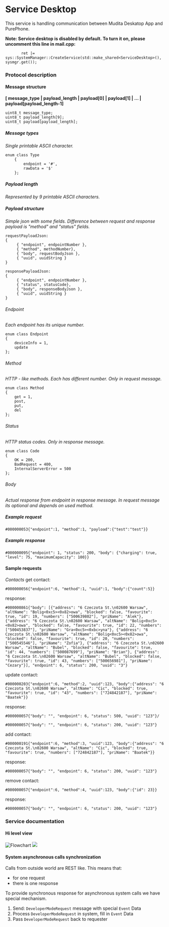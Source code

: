 Service Desktop
=================

This service is handling communication between Mudita Deskatop App and PurePhone.

**Note:
Service desktop is disabled by default.
To turn it on, please uncomment this line in mail.cpp:**

`        ret |= sys::SystemManager::CreateService(std::make_shared<ServiceDesktop>(), sysmgr.get());
`

### Protocol description

#### Message structure

**[ message_type | payload_length | payload[0] | payload[1] | ... | payload[payload_length-1]**

```
uint8_t message_type;
uint8_t payload_length[9];
uint8_t payload[payload_length];
```

##### Message types
*Single printable ASCII character.*
```
enum class Type
    {
        endpoint = '#',
        rawData = '$'
    };
```
##### Payload length
*Represented by 9 printable ASCII characters.*

##### Payload structure
*Simple json with some fields. Difference between request and response payload is "method" and "status" fields.*
```
requestPayloadJson:
{
     { "endpoint", endpointNumber },
     { "method", methodNumber},
     { "body", requestBodyJson },
     { "uuid", uuidString }
}
```
```
responsePayloadJson:
{
     { "endpoint", endpointNumber },
     { "status", statusCode},
     { "body", responseBodyJson },
     { "uuid", uuidString }
}
```
###### Endpoint
*Each endpoint has its unique number.*

```
enum class Endpoint
{
    deviceInfo = 1,
    update
};
```

###### Method
*HTTP - like methods. Each has different number. Only in request message.*

```
enum class Method
{
    get = 1,
    post,
    put,
    del
};
```

###### Status
*HTTP status codes. Only in response message.*

```
enum class Code
{
    OK = 200,
    BadRequest = 400,
    InternalServerError = 500
};
```

###### Body
*Actual response from endpoint in response message. In request message its optional and depends on used method.*

##### Example request

```
#000000053{"endpoint":1, "method":1, "payload":{"test":"test"}}
```

##### Example response

```
#000000095{"endpoint": 1, "status": 200, "body": {"charging": true, "level": 75, "maximumCapacity": 100}}
```

#### Sample requests
*Contacts*
get contact:
```
#000000056{"endpoint":6, "method":1, "uuid":1, "body":{"count":5}}
```
response:
```
#000000861{"body": [{"address": "6 Czeczota St.\n02600 Warsaw", "altName": "Bolig<0xc5><0x82>owa", "blocked": false, "favourite": true, "id": 19, "numbers": ["500639802"], "priName": "Alek"}, {"address": "6 Czeczota St.\n02600 Warsaw", "altName": "Bolig<0xc5><0x82>owa", "blocked": false, "favourite": true, "id": 22, "numbers": ["500453837"], "priName": "Gra<0xc5><0xbc>yna"}, {"address": "6 Czeczota St.\n02600 Warsaw", "altName": "Bolig<0xc5><0x82>owa", "blocked": false, "favourite": true, "id": 20, "numbers": ["500545546"], "priName": "Zofia"}, {"address": "6 Czeczota St.\n02600 Warsaw", "altName": "Bubel", "blocked": false, "favourite": true, "id": 44, "numbers": ["500087699"], "priName": "Brian"}, {"address": "6 Czeczota St.\n02600 Warsaw", "altName": "Bubel", "blocked": false, "favourite": true, "id": 43, "numbers": ["500656981"], "priName": "Cezary"}], "endpoint": 6, "status": 200, "uuid": "3"}
```

update contact:
```
#000000203{"endpoint":6, "method":2, "uuid":123, "body":{"address": "6 Czeczota St.\n02600 Warsaw", "altName": "Cic", "blocked": true, "favourite": true, "id": "43", "numbers": ["724842187"], "priName": "Baatek"}}
```
response:
```
#000000057{"body": "", "endpoint": 6, "status": 500, "uuid": "123"}/
```
```
#000000057{"body": "", "endpoint": 6, "status": 200, "uuid": "123"}
```

add contact:
```
#000000191{"endpoint":6, "method":3, "uuid":123, "body":{"address": "6 Czeczota St.\n02600 Warsaw", "altName": "Cic", "blocked": true, "favourite": true, "numbers": ["724842187"], "priName": "Baatek"}}
```
response:
```
#000000057{"body": "", "endpoint": 6, "status": 200, "uuid": "123"}
```

remove contact:
```
#000000057{"endpoint":6, "method":4, "uuid":123, "body":{"id": 23}}
```
response:
```
#000000057{"body": "", "endpoint": 6, "status": 200, "uuid": "123"}
```

### Service documentation

#### Hi level view

![Flowchart](./doc/how_machine_works.svg)
<img src="./doc/how_machine_works.svg">

#### System asynchronous calls synchronization

Calls from outside world are REST like. This means that:
- for one request 
- there is one response

To provide synchronous response for asynchronous system calls we have special mechanism.

1. Send: `DeveloperModeRequest` message with special `Event` Data
2. Process `DeveloperModeRequest` in system, fill in `Event` Data
3. Pass `DeveloperModeRequest` back to requester
